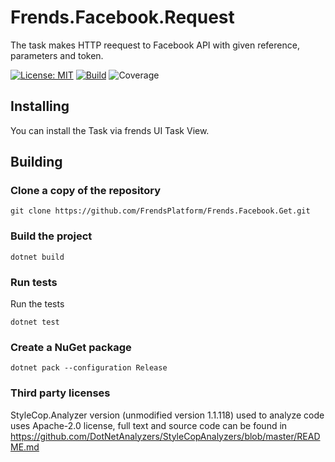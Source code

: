 # Frends.Facebook.Request
The task makes HTTP reequest to Facebook API with given reference, parameters and token.

[![License: MIT](https://img.shields.io/badge/License-MIT-green.svg)](https://opensource.org/licenses/MIT)
[![Build](https://github.com/FrendsPlatform/Frends.Facebook/actions/workflows/Request_build_and_test_on_main.yml/badge.svg)](https://github.com/FrendsPlatform/Frends.Facebook/actions)
![Coverage](https://app-github-custom-badges.azurewebsites.net/Badge?key=FrendsPlatform/Frends.Facebook/Frends.Facebook.Request|main)

## Installing

You can install the Task via frends UI Task View.

## Building

### Clone a copy of the repository

`git clone https://github.com/FrendsPlatform/Frends.Facebook.Get.git`

### Build the project

`dotnet build`

### Run tests

Run the tests

`dotnet test`

### Create a NuGet package

`dotnet pack --configuration Release`

### Third party licenses

StyleCop.Analyzer version (unmodified version 1.1.118) used to analyze code uses Apache-2.0 license, full text and source code can be found in https://github.com/DotNetAnalyzers/StyleCopAnalyzers/blob/master/README.md
